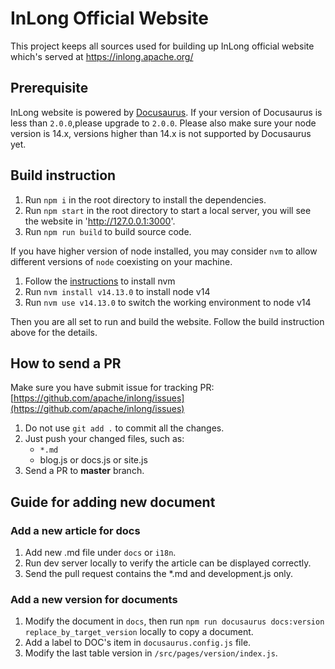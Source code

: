 # InLong Official Website

This project keeps all sources used for building up InLong official website which's served at 
https://inlong.apache.org/

## Prerequisite

InLong website is powered by [Docusaurus](https://docusaurus.io/).
If your version of Docusaurus is less than `2.0.0`,please upgrade to `2.0.0`.
Please also make sure your node version is 14.x, versions higher than 14.x is not supported by Docusaurus yet.

## Build instruction 

1. Run `npm i` in the root directory to install the dependencies.
2. Run `npm start` in the root directory to start a local server, you will see the website in 'http://127.0.0.1:3000'.
3. Run `npm run build` to build source code.

If you have higher version of node installed, you may consider `nvm` to allow different versions of `node` coexisting on your machine.

1. Follow the [instructions](http://nvm.sh) to install nvm
2. Run `nvm install v14.13.0` to install node v14
3. Run `nvm use v14.13.0` to switch the working environment to node v14

Then you are all set to run and build the website. Follow the build instruction above for the details.

## How to send a PR

Make sure you have submit issue for tracking PR: [https://github.com/apache/inlong/issues](https://github.com/apache/inlong/issues)

1. Do not use `git add .` to commit all the changes.
2. Just push your changed files, such as:
    * `*.md`
	* blog.js or docs.js or site.js
3. Send a PR to **master** branch.


## Guide for adding new document

### Add a new article for docs

1. Add new .md file under `docs` or `i18n`.
2. Run dev server locally to verify the article can be displayed correctly.
3. Send the pull request contains the *.md and development.js only.


### Add a new version for documents

1. Modify the document in `docs`, then run `npm run docusaurus docs:version replace_by_target_version` locally to copy a document.
2. Add a label to DOC's item in `docusaurus.config.js` file.
3. Modify the last table version in `/src/pages/version/index.js`.